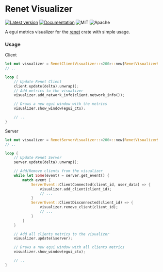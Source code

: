 # Renet Visualizer
[![Latest version](https://img.shields.io/crates/v/renet_visualizer.svg)](https://crates.io/crates/renet_visualizer)
[![Documentation](https://docs.rs/bevy_renet/badge.svg)](https://docs.rs/renet_visualizer)
![MIT](https://img.shields.io/badge/license-MIT-blue.svg)
![Apache](https://img.shields.io/badge/license-Apache-blue.svg)

A egui metrics visualizer for the [renet](https://github.com/lucaspoffo/renet) crate with simple usage.

### Usage

Client
```rust
let mut visualizer = RenetClientVisualizer::<200>::new(RenetVisualizerStyle::default());
// ..

loop {
    // Update Renet Client
    client.update(delta).unwrap();
    // Add metrics to the visualizer
    visualizer.add_network_info(client.network_info());

    // Draws a new egui window with the metrics
    visualizer.show_window(egui_ctx);

    // ..
}
```

Server
```rust
let mut visualizer = RenetServerVisualizer::<200>::new(RenetVisualizerStyle::default());
// ..

loop {
    // Update Renet Server
    server.update(delta).unwrap();

    // Add/Remove clients from the visualizer
    while let Some(event) = server.get_event() {
        match event {
            ServerEvent::ClientConnected(client_id, user_data) => {
                visualizer.add_client(client_id);
                // ...
            }
            ServerEvent::ClientDisconnected(client_id) => {
                visualizer.remove_client(client_id);
                // ...
            }
        }
    }

    // Add all clients metrics to the visualizer
    visualizer.update(&server);

    // Draws a new egui window with all clients metrics
    visualizer.show_window(egui_ctx);

    // ..
}
```
